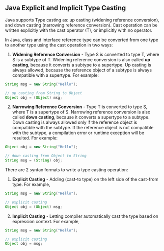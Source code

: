 ## Java Explicit and Implicit Type Casting ##

Java supports Type casting as: 
up casting (widening reference conversion), and 
down casting (narrowing reference conversion). 
Cast operation can be written 
explicitly with the cast operator (T), or 
implicitly with no operator.

In Java, class and interface reference type can be converted from 
one type to another type using the cast operation in two ways:

1) **Widening Reference Conversion** - Type S is converted to type T, where S is a subtype of T. 
Widening reference conversion is also called **up casting**, because it converts a subtype to a supertype. 
Up casting is always allowed, because the reference object of a subtype is always compatible with a supertype. 
For example:

```java
String msg = new String("Hello");

// up casting from String to Object
Object obj = (Object) msg;
```

2) **Narrowing Reference Conversion** - Type T is converted to type S, where T is a supertype of S. 
Narrowing reference conversion is also called **down casting**, because it converts a supertype to a subtype. 
Down casting is always allowed only if the reference object is compatible with the subtype. 
If the reference object is not compatible with the subtype, a compilation error or 
runtime exception will be resulted. For example:

```java
Object obj = new String("Hello");

// down casting from Object to String
String msg = (String) obj;
```

There are 2 syntax formats to write a type casting operation:

1) **Explicit Casting** - Adding (cast-to type) on the left side of the cast-from type. For example,

```java
String msg = new String("Hello");

// explicit casting 
Object obj = (Object) msg;
```

2) **Implicit Casting** - Letting compiler automatically cast the type based on expression context. 
For example,

```java
String msg = new String("Hello");

// explicit casting 
Object obj = msg;
```
